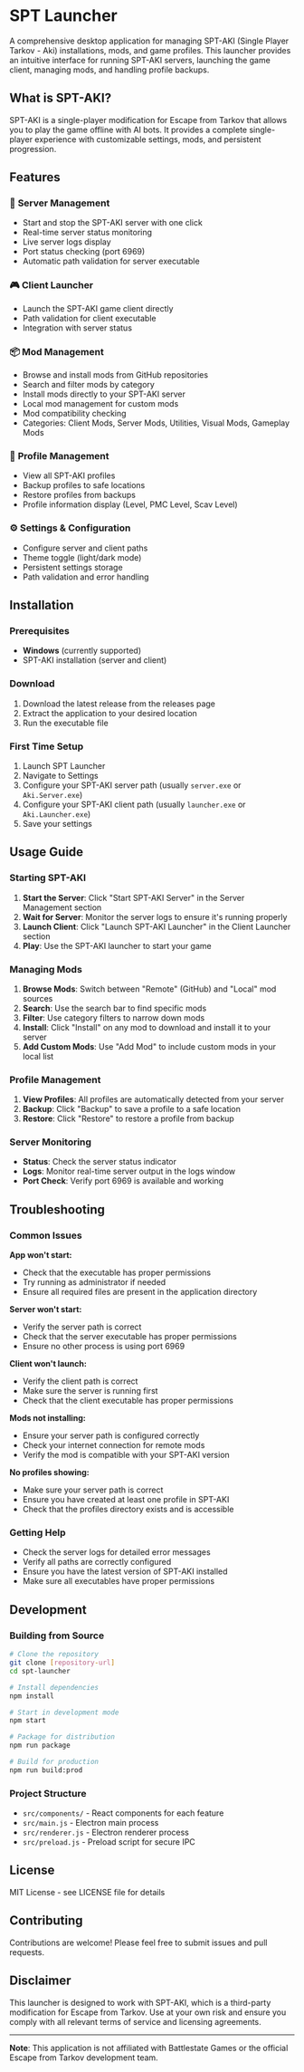 # SPT Launcher

A comprehensive desktop application for managing SPT-AKI (Single Player Tarkov - Aki) installations, mods, and game profiles. This launcher provides an intuitive interface for running SPT-AKI servers, launching the game client, managing mods, and handling profile backups.

## What is SPT-AKI?

SPT-AKI is a single-player modification for Escape from Tarkov that allows you to play the game offline with AI bots. It provides a complete single-player experience with customizable settings, mods, and persistent progression.

## Features

### 🚀 **Server Management**

- Start and stop the SPT-AKI server with one click
- Real-time server status monitoring
- Live server logs display
- Port status checking (port 6969)
- Automatic path validation for server executable

### 🎮 **Client Launcher**

- Launch the SPT-AKI game client directly
- Path validation for client executable
- Integration with server status

### 📦 **Mod Management**

- Browse and install mods from GitHub repositories
- Search and filter mods by category
- Install mods directly to your SPT-AKI server
- Local mod management for custom mods
- Mod compatibility checking
- Categories: Client Mods, Server Mods, Utilities, Visual Mods, Gameplay Mods

### 👤 **Profile Management**

- View all SPT-AKI profiles
- Backup profiles to safe locations
- Restore profiles from backups
- Profile information display (Level, PMC Level, Scav Level)

### ⚙️ **Settings & Configuration**

- Configure server and client paths
- Theme toggle (light/dark mode)
- Persistent settings storage
- Path validation and error handling

## Installation

### Prerequisites

- **Windows** (currently supported)
- SPT-AKI installation (server and client)

### Download

1. Download the latest release from the releases page
2. Extract the application to your desired location
3. Run the executable file

### First Time Setup

1. Launch SPT Launcher
2. Navigate to Settings
3. Configure your SPT-AKI server path (usually `server.exe` or `Aki.Server.exe`)
4. Configure your SPT-AKI client path (usually `launcher.exe` or `Aki.Launcher.exe`)
5. Save your settings

## Usage Guide

### Starting SPT-AKI

1. **Start the Server**: Click "Start SPT-AKI Server" in the Server Management section
2. **Wait for Server**: Monitor the server logs to ensure it's running properly
3. **Launch Client**: Click "Launch SPT-AKI Launcher" in the Client Launcher section
4. **Play**: Use the SPT-AKI launcher to start your game

### Managing Mods

1. **Browse Mods**: Switch between "Remote" (GitHub) and "Local" mod sources
2. **Search**: Use the search bar to find specific mods
3. **Filter**: Use category filters to narrow down mods
4. **Install**: Click "Install" on any mod to download and install it to your server
5. **Add Custom Mods**: Use "Add Mod" to include custom mods in your local list

### Profile Management

1. **View Profiles**: All profiles are automatically detected from your server
2. **Backup**: Click "Backup" to save a profile to a safe location
3. **Restore**: Click "Restore" to restore a profile from backup

### Server Monitoring

- **Status**: Check the server status indicator
- **Logs**: Monitor real-time server output in the logs window
- **Port Check**: Verify port 6969 is available and working

## Troubleshooting

### Common Issues

**App won't start:**

- Check that the executable has proper permissions
- Try running as administrator if needed
- Ensure all required files are present in the application directory

**Server won't start:**

- Verify the server path is correct
- Check that the server executable has proper permissions
- Ensure no other process is using port 6969

**Client won't launch:**

- Verify the client path is correct
- Make sure the server is running first
- Check that the client executable has proper permissions

**Mods not installing:**

- Ensure your server path is configured correctly
- Check your internet connection for remote mods
- Verify the mod is compatible with your SPT-AKI version

**No profiles showing:**

- Make sure your server path is correct
- Ensure you have created at least one profile in SPT-AKI
- Check that the profiles directory exists and is accessible

### Getting Help

- Check the server logs for detailed error messages
- Verify all paths are correctly configured
- Ensure you have the latest version of SPT-AKI installed
- Make sure all executables have proper permissions

## Development

### Building from Source

```bash
# Clone the repository
git clone [repository-url]
cd spt-launcher

# Install dependencies
npm install

# Start in development mode
npm start

# Package for distribution
npm run package

# Build for production
npm run build:prod
```

### Project Structure

- `src/components/` - React components for each feature
- `src/main.js` - Electron main process
- `src/renderer.js` - Electron renderer process
- `src/preload.js` - Preload script for secure IPC

## License

MIT License - see LICENSE file for details

## Contributing

Contributions are welcome! Please feel free to submit issues and pull requests.

## Disclaimer

This launcher is designed to work with SPT-AKI, which is a third-party modification for Escape from Tarkov. Use at your own risk and ensure you comply with all relevant terms of service and licensing agreements.

---

**Note**: This application is not affiliated with Battlestate Games or the official Escape from Tarkov development team.
